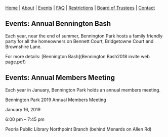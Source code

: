 [Home](index.md) | [About](about.md) | [Events](events.md) | [FAQ](faq.md) | [Restrictions](restrictions.md) | [Board of Trustees](trustees.md) | [Contact](contact.md)

## Events:   Annual Bennington Bash

Each year, near the end of summer, Bennington Park hosts a family friendly party for all the homeowners on Bennett Court, Bridgetowne Court and Brownshire Lane.

For more details: [Bennington Bash](Bennington Bash2018 invite web page.pdf)

## Events:   Annual Members Meeting

Each year in January, Bennington Park holds an annual members meeting.

Bennington Park 2019 Annual Members Meeting

January 16, 2019

6:00 pm – 7:45 pm

Peoria Public Library Northpoint Branch (behind Menards on Allen Rd)

